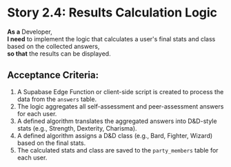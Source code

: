 # Story 2.4: Results Calculation Logic
**As a** Developer,  
**I need** to implement the logic that calculates a user's final stats and class based on the collected answers,  
**so that** the results can be displayed.

## Acceptance Criteria:
1. A Supabase Edge Function or client-side script is created to process the data from the `answers` table.
2. The logic aggregates all self-assessment and peer-assessment answers for each user.
3. A defined algorithm translates the aggregated answers into D&D-style stats (e.g., Strength, Dexterity, Charisma).
4. A defined algorithm assigns a D&D class (e.g., Bard, Fighter, Wizard) based on the final stats.
5. The calculated stats and class are saved to the `party_members` table for each user.